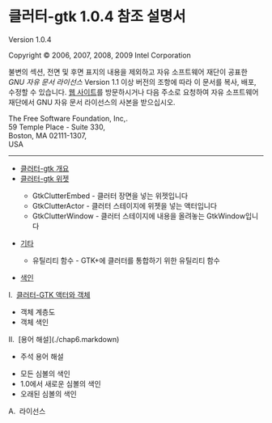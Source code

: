 # 클러터-gtk 1.0.4 참조 설명서 #

Version 1.0.4

Copyright &copy; 2006, 2007, 2008, 2009 Intel Corporation

불변의 섹션, 전면 및 후면 표지의 내용을 제외하고 자유 소프트웨어 재단이 공표한 _GNU 자유 문서 라이선스_ Version 1.1 이상 버전의 조항에 따라 이 문서를 복사, 배포, 수정할 수 있습니다. [웹 사이트](http://www.fsf.org)를 방문하시거나 다음 주소로 요청하여 자유 소프트웨어 재단에서 GNU 자유 문서 라이선스의 사본을 받으십시오.

The Free Software Foundation, Inc,.<br/>
59 Temple Place - Suite 330,<br/>
Boston, MA 02111-1307,<br/>
USA

---

<ul>
	<li><a href="chap1.markdown">클러터-gtk 개요</a></li>
	<li><a href="chap2.markdown">클러터-gtk 위젯</a></li>
</ul>
<ul>
	<ul>
		<li>GtkClutterEmbed - 클러터 장면을 넣는 위젯입니다</li>
		<li>GtkClutterActor - 클러터 스테이지에 위젯을 넣는 액터입니다</li>
		<li>GtkClutterWindow - 클러터 스테이지에 내용을 올려놓는 GtkWindow입니다</li>
	</ul>
</ul>
<ul>
	<li><a href="chap3.markdown">기타</a></li>
</ul>
<ul>
	<ul>
		<li>유틸리티 함수 - GTK+에 클러터를 통합하기 위한 유틸리티 함수</li>
	</ul>
</ul>
<ul>
	<li><a href="chap4.markdown">색인</a></li>
</ul>

I.&nbsp;&nbsp;[클러터-GTK 액터와 객체](./chap5.markdown)
<ul>
	<li>객체 계층도</li>
	<li>객체 색인</li>
</ul>
II.&nbsp;&nbsp;[용어 해설](./chap6.markdown)
<ul>
	<li>주석 용어 해설</li>
</ul>

<ul>
	<li>모든 심볼의 색인</li>
	<li>1.0에서 새로운 심볼의 색인</li>
	<li>오래된 심볼의 색인</li>
</ul>
A.&nbsp;&nbsp;라이선스

